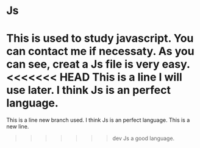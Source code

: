 # Js
This is used to study javascript.
You can contact me if necessaty.
As you can see, creat a Js file is very easy.
<<<<<<< HEAD
This is a line I will use later.
I think Js is an perfect language.
=======
This is a line new branch used.
I think Js is an perfect language.
This is a new line.
>>>>>>> dev
Js a good language.
